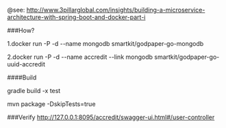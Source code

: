 @see: http://www.3pillarglobal.com/insights/building-a-microservice-architecture-with-spring-boot-and-docker-part-i

###How?

1.docker run -P -d --name mongodb smartkit/godpaper-go-mongodb

2.docker run -P -d --name accredit --link mongodb smartkit/godpaper-go-uuid-accredit

####Build

gradle build -x test

mvn package -DskipTests=true

###Verify
http://127.0.0.1:8095/accredit/swagger-ui.html#/user-controller